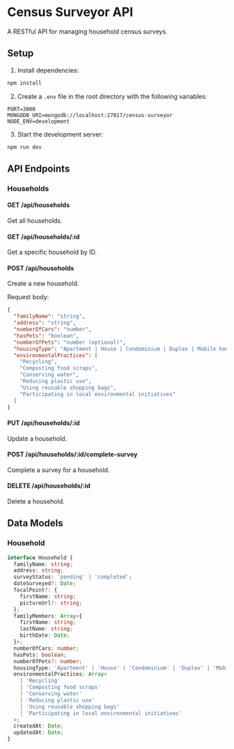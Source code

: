 # Census Surveyor API

A RESTful API for managing household census surveys.

## Setup

1. Install dependencies:
```bash
npm install
```

2. Create a `.env` file in the root directory with the following variables:
```
PORT=3000
MONGODB_URI=mongodb://localhost:27017/census-surveyor
NODE_ENV=development
```

3. Start the development server:
```bash
npm run dev
```

## API Endpoints

### Households

#### GET /api/households
Get all households.

#### GET /api/households/:id
Get a specific household by ID.

#### POST /api/households
Create a new household.

Request body:
```json
{
  "familyName": "string",
  "address": "string",
  "numberOfCars": "number",
  "hasPets": "boolean",
  "numberOfPets": "number (optional)",
  "housingType": "Apartment | House | Condominium | Duplex | Mobile home | Other",
  "environmentalPractices": [
    "Recycling",
    "Composting food scraps",
    "Conserving water",
    "Reducing plastic use",
    "Using reusable shopping bags",
    "Participating in local environmental initiatives"
  ]
}
```

#### PUT /api/households/:id
Update a household.

#### POST /api/households/:id/complete-survey
Complete a survey for a household.

#### DELETE /api/households/:id
Delete a household.

## Data Models

### Household
```typescript
interface Household {
  familyName: string;
  address: string;
  surveyStatus: 'pending' | 'completed';
  dateSurveyed?: Date;
  focalPoint?: {
    firstName: string;
    pictureUrl?: string;
  };
  familyMembers: Array<{
    firstName: string;
    lastName: string;
    birthDate: Date;
  }>;
  numberOfCars: number;
  hasPets: boolean;
  numberOfPets?: number;
  housingType: 'Apartment' | 'House' | 'Condominium' | 'Duplex' | 'Mobile home' | 'Other';
  environmentalPractices: Array<
    | 'Recycling'
    | 'Composting food scraps'
    | 'Conserving water'
    | 'Reducing plastic use'
    | 'Using reusable shopping bags'
    | 'Participating in local environmental initiatives'
  >;
  createdAt: Date;
  updatedAt: Date;
}
``` 